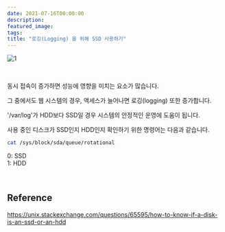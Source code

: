 ```yaml
---
date: 2021-07-16T00:00:00
description: 
featured_image: 
tags: 
title: "로깅(Logging) 을 위해 SSD 사용하기"
---
```


![1](https://github.com/user-attachments/assets/8a10771b-2664-4a9c-9ea0-6b0baf389d49)

<br>

동시 접속이 증가하면 성능에 영향을 미치는 요소가 많습니다.

그 중에서도 웹 시스템의 경우, 액세스가 늘어나면 로깅(logging) 또한 증가합니다.

'/var/log'가 HDD보다 SSD일 경우 시스템의 안정적인 운영에 도움이 됩니다.

사용 중인 디스크가 SSD인지 HDD인지 확인하기 위한 명령어는 다음과 같습니다.

```bash
cat /sys/block/sda/queue/rotational
```
0: SSD <br>
1: HDD <br>

<br>

## Reference
https://unix.stackexchange.com/questions/65595/how-to-know-if-a-disk-is-an-ssd-or-an-hdd
